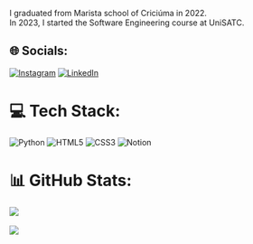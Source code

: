 
I graduated from Marista school of Criciúma in 2022.<br>In 2023, I started the Software Engineering course at UniSATC.


## 🌐 Socials:
[![Instagram](https://img.shields.io/badge/Instagram-%23E4405F.svg?logo=Instagram&logoColor=white)](https://instagram.com/igor_steiner.s) 
[![LinkedIn](https://img.shields.io/badge/LinkedIn-%230077B5.svg?logo=linkedin&logoColor=white)](https://www.linkedin.com/in/igor-steiner-de-souza-783538247) 

# 💻 Tech Stack:
![Python](https://img.shields.io/badge/python-3670A0?style=for-the-badge&logo=python&logoColor=ffdd54) ![HTML5](https://img.shields.io/badge/html5-%23E34F26.svg?style=for-the-badge&logo=html5&logoColor=white) ![CSS3](https://img.shields.io/badge/css3-%231572B6.svg?style=for-the-badge&logo=css3&logoColor=white) ![Notion](https://img.shields.io/badge/Notion-%23000000.svg?style=for-the-badge&logo=notion&logoColor=white)
# 📊 GitHub Stats:
![](https://github-readme-stats.vercel.app/api/top-langs/?username=IgorSteinerS&theme=dark&hide_border=false&include_all_commits=false&count_private=false&layout=compact)<br/><br/>
![](https://github-readme-stats.vercel.app/api?username=IgorSteinerS&theme=dark&hide_border=false&include_all_commits=false&count_private=false)<br/><br/>



<!-- Proudly created with GPRM ( https://gprm.itsvg.in ) -->
